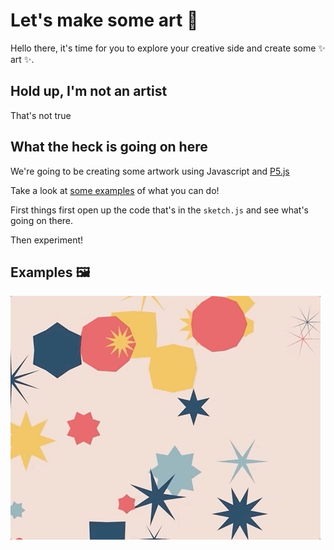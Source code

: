 # Let's make some art 🎨

Hello there, it's time for you to explore your creative side and create some ✨ art ✨.

## Hold up, I'm not an artist

That's not true

## What the heck is going on here

We're going to be creating some artwork using Javascript and <a href="https://p5js.org/">P5.js</a>

Take a look at <a href="https://p5js.org/examples/">some examples</a> of what you can do!


First things first open up the code that's in the `sketch.js` and see what's going on there.

Then experiment!

## Examples 🖼

![Example 1](examples/art1.gif)
